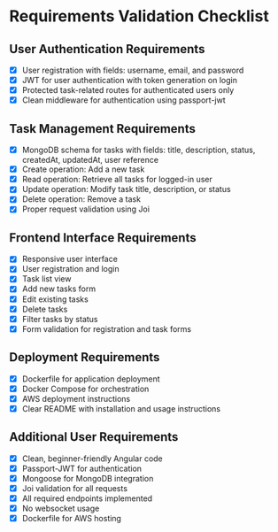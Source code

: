 # Requirements Validation Checklist

## User Authentication Requirements
- [x] User registration with fields: username, email, and password
- [x] JWT for user authentication with token generation on login
- [x] Protected task-related routes for authenticated users only
- [x] Clean middleware for authentication using passport-jwt

## Task Management Requirements
- [x] MongoDB schema for tasks with fields: title, description, status, createdAt, updatedAt, user reference
- [x] Create operation: Add a new task
- [x] Read operation: Retrieve all tasks for logged-in user
- [x] Update operation: Modify task title, description, or status
- [x] Delete operation: Remove a task
- [x] Proper request validation using Joi

## Frontend Interface Requirements
- [x] Responsive user interface
- [x] User registration and login
- [x] Task list view
- [x] Add new tasks form
- [x] Edit existing tasks
- [x] Delete tasks
- [x] Filter tasks by status
- [x] Form validation for registration and task forms

## Deployment Requirements
- [x] Dockerfile for application deployment
- [x] Docker Compose for orchestration
- [x] AWS deployment instructions
- [x] Clear README with installation and usage instructions

## Additional User Requirements
- [x] Clean, beginner-friendly Angular code
- [x] Passport-JWT for authentication
- [x] Mongoose for MongoDB integration
- [x] Joi validation for all requests
- [x] All required endpoints implemented
- [x] No websocket usage
- [x] Dockerfile for AWS hosting

